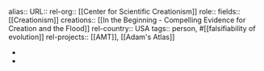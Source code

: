 alias::
URL::
rel-org:: [[Center for Scientific Creationism]] 
role:: 
fields:: [[Creationism]] 
creations:: [[In the Beginning - Compelling Evidence for Creation and the Flood]] 
rel-country:: USA
tags:: person, #[[falsifiability of evolution]]
rel-projects:: [[AMT]], [[Adam's Atlas]] 



-
-